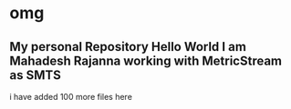 # omg
My personal Repository
Hello World
I am Mahadesh Rajanna
working with MetricStream as SMTS
---------------
i have added 100 more files here
